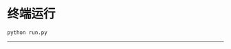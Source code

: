 # 终端运行

```shell
python run.py
```
***********************************************************************************************************************************************************************************************************************************************************************************************************************************************************************************************************************************************************************************************************************************************************************************************************************************************************************************************************************************************************************************************************************************************************************************************************************************************************************************************************************************************************************************************************************************************************************************************************************************************************************************************************************************